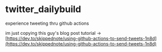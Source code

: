 # twitter_dailybuild
experience tweeting thru github actions

im just copying this guy's blog post tutorial ->
[https://dev.to/skippednote/using-github-actions-to-send-tweets-1n8d](https://dev.to/skippednote/using-github-actions-to-send-tweets-1n8d)